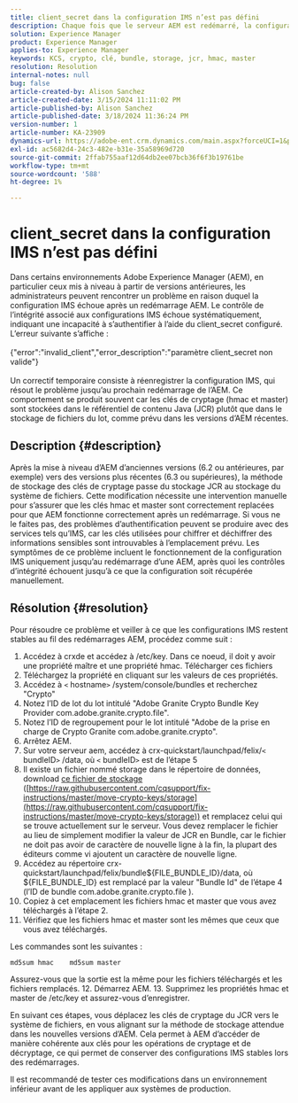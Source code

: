 ```yaml
---
title: client_secret dans la configuration IMS n’est pas défini
description: Chaque fois que le serveur AEM est redémarré, la configuration IMS cesse de fonctionner et l'utilisateur doit accéder à la configuration et la réenregistrer.
solution: Experience Manager
product: Experience Manager
applies-to: Experience Manager
keywords: KCS, crypto, clé, bundle, storage, jcr, hmac, master
resolution: Resolution
internal-notes: null
bug: false
article-created-by: Alison Sanchez
article-created-date: 3/15/2024 11:11:02 PM
article-published-by: Alison Sanchez
article-published-date: 3/18/2024 11:36:24 PM
version-number: 1
article-number: KA-23909
dynamics-url: https://adobe-ent.crm.dynamics.com/main.aspx?forceUCI=1&pagetype=entityrecord&etn=knowledgearticle&id=10374947-21e3-ee11-904c-6045bd006b25
exl-id: ac5682d4-24c3-482e-b31e-35a58969d720
source-git-commit: 2ffab755aaf12d64db2ee07bcb36f6f3b19761be
workflow-type: tm+mt
source-wordcount: '588'
ht-degree: 1%

---
```


# client_secret dans la configuration IMS n’est pas défini


Dans certains environnements Adobe Experience Manager (AEM), en particulier ceux mis à niveau à partir de versions antérieures, les administrateurs peuvent rencontrer un problème en raison duquel la configuration IMS échoue après un redémarrage AEM. Le contrôle de l’intégrité associé aux configurations IMS échoue systématiquement, indiquant une incapacité à s’authentifier à l’aide du client_secret configuré. L’erreur suivante s’affiche :
<br><br>{&quot;error&quot;:&quot;invalid_client&quot;,&quot;error_description&quot;:&quot;paramètre client_secret non valide&quot;}<br><br>
Un correctif temporaire consiste à réenregistrer la configuration IMS, qui résout le problème jusqu’au prochain redémarrage de l’AEM. Ce comportement se produit souvent car les clés de cryptage (hmac et master) sont stockées dans le référentiel de contenu Java (JCR) plutôt que dans le stockage de fichiers du lot, comme prévu dans les versions d’AEM récentes.

## Description {#description}


Après la mise à niveau d’AEM d’anciennes versions (6.2 ou antérieures, par exemple) vers des versions plus récentes (6.3 ou supérieures), la méthode de stockage des clés de cryptage passe du stockage JCR au stockage du système de fichiers. Cette modification nécessite une intervention manuelle pour s’assurer que les clés hmac et master sont correctement replacées pour que AEM fonctionne correctement après un redémarrage. Si vous ne le faites pas, des problèmes d’authentification peuvent se produire avec des services tels qu’IMS, car les clés utilisées pour chiffrer et déchiffrer des informations sensibles sont introuvables à l’emplacement prévu. Les symptômes de ce problème incluent le fonctionnement de la configuration IMS uniquement jusqu’au redémarrage d’une AEM, après quoi les contrôles d’intégrité échouent jusqu’à ce que la configuration soit récupérée manuellement.


## Résolution {#resolution}


Pour résoudre ce problème et veiller à ce que les configurations IMS restent stables au fil des redémarrages AEM, procédez comme suit :

1. Accédez à crxde et accédez à /etc/key. Dans ce noeud, il doit y avoir une propriété maître et une propriété hmac. Télécharger ces fichiers
2. Téléchargez la propriété en cliquant sur les valeurs de ces propriétés.
3. Accédez à `<` hostname`>` /system/console/bundles et recherchez &quot;Crypto&quot;
4. Notez l’ID de lot du lot intitulé &quot;Adobe Granite Crypto Bundle Key Provider com.adobe.granite.crypto.file&quot;.
5. Notez l’ID de regroupement pour le lot intitulé &quot;Adobe de la prise en charge de Crypto Granite com.adobe.granite.crypto&quot;.
6. Arrêtez AEM.
7. Sur votre serveur aem, accédez à crx-quickstart/launchpad/felix/`<` bundleID`>` /data, où `<` bundleID`>`  est de l’étape 5
8. Il existe un fichier nommé storage dans le répertoire de données, download [ce fichier de stockage](https://raw.githubusercontent.com/cqsupport/fix-instructions/master/move-crypto-keys/storage) ([https://raw.githubusercontent.com/cqsupport/fix-instructions/master/move-crypto-keys/storage](https://raw.githubusercontent.com/cqsupport/fix-instructions/master/move-crypto-keys/storage)) et remplacez celui qui se trouve actuellement sur le serveur. Vous devez remplacer le fichier au lieu de simplement modifier la valeur de JCR en Bundle, car le fichier ne doit pas avoir de caractère de nouvelle ligne à la fin, la plupart des éditeurs comme vi ajoutent un caractère de nouvelle ligne.
9. Accédez au répertoire crx-quickstart/launchpad/felix/bundle${FILE_BUNDLE_ID}/data, où ${FILE_BUNDLE_ID} est remplacé par la valeur &quot;Bundle Id&quot; de l’étape 4 (l’ID de bundle com.adobe.granite.crypto.file ).
10. Copiez à cet emplacement les fichiers hmac et master que vous avez téléchargés à l’étape 2.
11. Vérifiez que les fichiers hmac et master sont les mêmes que ceux que vous avez téléchargés.

   Les commandes sont les suivantes :




   ```
   md5sum hmac    md5sum master
   ```



   Assurez-vous que la sortie est la même pour les fichiers téléchargés et les fichiers remplacés.
12. Démarrez AEM.
13. Supprimez les propriétés hmac et master de /etc/key et assurez-vous d’enregistrer.


En suivant ces étapes, vous déplacez les clés de cryptage du JCR vers le système de fichiers, en vous alignant sur la méthode de stockage attendue dans les nouvelles versions d’AEM. Cela permet à AEM d’accéder de manière cohérente aux clés pour les opérations de cryptage et de décryptage, ce qui permet de conserver des configurations IMS stables lors des redémarrages.

Il est recommandé de tester ces modifications dans un environnement inférieur avant de les appliquer aux systèmes de production.
